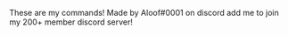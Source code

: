 These are my commands! 
Made by Aloof#0001 on discord
add me to join my 200+ member discord server!
